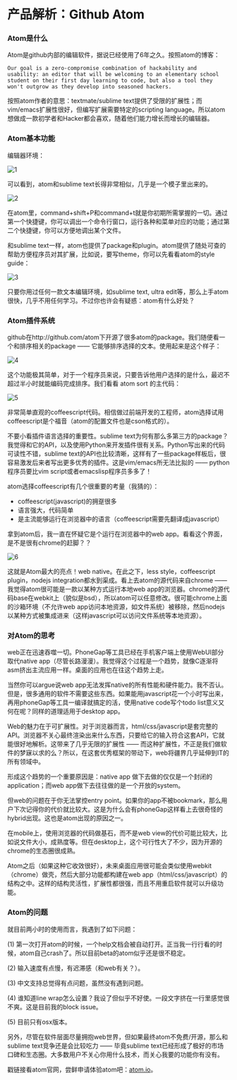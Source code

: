 产品解析：Github Atom
===================

### Atom是什么

Atom是github内部的编辑软件，据说已经使用了6年之久。按照atom的博客：

	Our goal is a zero-compromise combination of hackability and usability: an editor that will be welcoming to an elementary school student on their first day learning to code, but also a tool they won't outgrow as they develop into seasoned hackers.

按照atom作者的意思：textmate/sublime text提供了受限的扩展性；而vim/emacs扩展性很好，但编写扩展需要特定的scripting language。所以atom想做成一款初学者和Hacker都会喜欢，随着他们能力增长而增长的编辑器。

### Atom基本功能

编辑器环境：

![1](http://biangbiangpic.b0.upaiyun.com/blog/ed815a8faf3c070993ea5b275e4c8075.jpg)

可以看到，atom和sublime text长得非常相似，几乎是一个模子里出来的。

![2](http://biangbiangpic.b0.upaiyun.com/blog/1854d10df7cc77b8b174e6bffaa700fa.jpg)

在atom里，command+shift+P和command+t就是你初期所需掌握的一切。通过第一个快捷键，你可以调出一个命令行窗口，运行各种和菜单对应的功能；通过第二个快捷键，你可以方便地调出某个文件。

和sublime text一样，atom也提供了package和plugin。atom提供了随处可查的帮助方便程序员对其扩展，比如说，要写theme，你可以先看看atom的style guide：

![3](http://biangbiangpic.b0.upaiyun.com/blog/d56af8e8bc98a938490d8d967f192e3c.jpg)

只要你用过任何一款文本编辑环境，如sublime text, ultra edit等，那么上手atom很快，几乎不用任何学习。不过你也许会有疑惑：atom有什么好处？

### Atom插件系统

github在http://github.com/atom下开源了很多atom的package。我们随便看一个和排序相关的package —— 它能够排序选择的文本。使用起来是这个样子：

![4](http://biangbiangpic.b0.upaiyun.com/blog/f6bbdf032eea0b2991b238587e36c600.jpg)

这个功能极其简单，对于一个程序员来说，只要告诉他用户选择的是什么，最迟不超过半小时就能编码完成排序。我们看看 atom sort 的主代码：

![5](http://biangbiangpic.b0.upaiyun.com/blog/8755d974391819cccc084a3d5d5db0f9.jpg)

非常简单直观的coffeescript代码。相信做过前端开发的工程师，atom选择试用coffeescript是个福音（atom的配置文件也是cson格式的）。

不要小看插件语言选择的重要性。sublime text为何有那么多第三方的package？我觉得和它的API，以及使用Python来开发插件很有关系。Python写出来的代码可读性不错，sublime text的API也比较清晰，这样有了一些package样板后，很容易激发后来者写出更多优秀的插件。这是vim/emacs所无法比拟的 —— python程序员要比vim script或者emacslisp程序员多多了！

atom选择coffeescript有几个很重要的考量（我猜的）：

* coffeescript(javascript)的拥趸很多
* 语言强大，代码简单
* 是主流能够运行在浏览器中的语言（coffeescript需要先翻译成javascript）

拿到atom后，我一直在怀疑它是个运行在浏览器中的web app。看看这个界面，是不是很有chrome的赶脚？？

![6](http://biangbiangpic.b0.upaiyun.com/blog/b37b7085ab498b0bd519281bcbe9d408.jpg)

这就是Atom最大的亮点！web native。在此之下，less style，coffeescript plugin，nodejs integration都水到渠成。看上去atom的源代码来自chrome —— 我觉得atom很可能是一款以某种方式运行本地web app的浏览器。chrome的源代码base在webkit上（貌似是bsd），所以atom可以任意修改。很可能chrome上面的沙箱环境（不允许web app访问本地资源，如文件系统）被移除，然后nodejs以某种方式被集成进来（这样javascript可以访问文件系统等本地资源）。

### 对Atom的思考

web正在迅速吞噬一切。PhoneGap等工具已经在手机客户端上使用WebUI部分取代native app（尽管长路漫漫）。我觉得这个过程是一个趋势，就像C逐渐将asm挤出主流应用一样。桌面的应用也在往这个趋势上走。

当然你可以argue说web app无法发挥native的所有性能和硬件能力。我不否认。但是，很多通用的软件不需要这些东西。如果能用javascript花一个小时写出来，再用phoneGap等工具一编译就搞定的活，使用native code写个todo list意义又何在呢？同样的道理适用于desktop app。

Web的魅力在于可扩展性。对于浏览器而言，html/css/javascript是套完整的API。浏览器不关心最终渲染出来什么东西，只要给它的输入符合这套API，它就能很好地解析。这带来了几乎无限的扩展性 —— 而这种扩展性，不正是我们做软件的梦寐以求的么？所以，在这套优秀框架的带动下，web将疆界几乎延伸到IT的所有领域中。

形成这个趋势的一个重要原因是：native app 做下去做的仅仅是一个封闭的application；而web app做下去往往做的是一个开放的system。

但web的问题在于你无法掌控entry point。如果你的app不被bookmark，那么用户下次记得你的代价就比较大。这是为什么会有phoneGap这样看上去很奇怪的hybrid出现。这也是atom出现的原因之一。

在mobile上，使用浏览器的代码做基石，而不是web view的代价可能比较大，比如说文件大小，成熟度等。但在desktop上，这个可行性大了不少，因为开源的chrome的生态圈很成熟。

Atom之后（如果这种它收效很好），未来桌面应用很可能会类似使用webkit（chrome）做壳，然后大部分功能都构建在web app（html/css/javascript）的结构之中。这样的结构灵活性，扩展性都很强，而且不用重启软件就可以升级功能。

### Atom的问题

就目前两小时的使用而言，我遇到了如下问题：

(1) 第一次打开atom的时候，一个help文档会被自动打开。正当我一行行看的时候，atom自己crash了。所以目前beta的atom似乎还是很不稳定。

(2) 输入速度有点慢，有迟滞感（和web有关？）。

(3) 中文支持总觉得有点问题，虽然没有遇到问题。

(4) 谁知道line wrap怎么设置？我设了但似乎不好使。一段文字挤在一行里感觉很不爽。这是目前我的block issue。

(5) 目前只有osx版本。

另外，尽管在软件层面尽量拥抱web世界，但如果最终atom不免费/开源，那么和sublime text竞争还是会比较吃力 —— 毕竟sublime text已经形成了极好的市场口碑和生态圈。大多数用户不关心你用什么技术，而关心我要的功能你有没有。

戳链接看atom官网，尝鲜申请体验atom吧：[atom.io](https://atom.io)。
